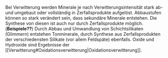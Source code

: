 Bei Verwitterung werden Minerale je nach Verwitterungsintensität stark ab- und umgebaut oder vollständig in Zerfallsprodukte aufgelöst.
Abbaustufen können so stark verändert sein, dass sekundäre Minerale entstehen. Die Synthese von diesen ist auch nur durch Zerfallsprodukte möglich. (**Beispiele??**)
Durch Abbau und Umwandlung von Schichtsilikaten (Glimmern) entstehen Tonminerale, durch Synthese aus Zerfallsprodukten der verschiedensten Silikate (vor allem Feldspäte) ebenfalls.
Oxide und Hydroxide sind Ergebnisse der [[Verwitterung#Oxidationsverwitterung|Oxidationsverwitterung]].

